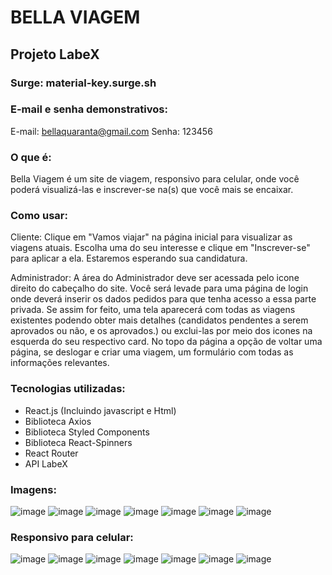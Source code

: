 # BELLA VIAGEM
## Projeto LabeX
### Surge: material-key.surge.sh
### E-mail e senha demonstrativos: 
E-mail: bellaquaranta@gmail.com
Senha: 123456

### O que é:
Bella Viagem é um site de viagem, responsivo para celular, onde você poderá visualizá-las e inscrever-se na(s) que você mais se encaixar.

### Como usar: 
Cliente: Clique em "Vamos viajar" na página inicial para visualizar as viagens atuais. Escolha uma do seu interesse e clique em "Inscrever-se" para aplicar a ela. Estaremos esperando sua candidatura.

Administrador: A área do Administrador deve ser acessada pelo icone direito do cabeçalho do site. Você será levade para uma página de login onde deverá inserir os dados pedidos para que tenha acesso a essa parte privada. Se assim for feito, uma tela aparecerá com todas as viagens existentes podendo obter mais detalhes (candidatos pendentes a serem aprovados ou não, e os aprovados.) ou exclui-las por meio dos icones na esquerda do seu respectivo card. No topo da página a opção de voltar uma página, se deslogar e criar uma viagem, um formulário com todas as informações relevantes.

### Tecnologias utilizadas:
* React.js (Incluindo javascript e Html)
* Biblioteca Axios
* Biblioteca Styled Components
* Biblioteca React-Spinners
* React Router
* API LabeX

### Imagens:
![image](https://media.discordapp.net/attachments/913923827623415859/919299943905235004/unknown.png?width=1025&height=464)
![image](https://media.discordapp.net/attachments/913923827623415859/919301103034707968/unknown.png?width=705&height=321)
![image](https://media.discordapp.net/attachments/913923827623415859/919301184928485466/unknown.png?width=705&height=319)
![image](https://media.discordapp.net/attachments/913923827623415859/919302223077470268/unknown.png?width=705&height=322)
![image](https://media.discordapp.net/attachments/913923827623415859/919301575455932517/unknown.png?width=705&height=320)
![image](https://media.discordapp.net/attachments/913923827623415859/919301694729379910/unknown.png?width=705&height=319)
![image](https://media.discordapp.net/attachments/913923827623415859/919301927391596624/unknown.png?width=705&height=319)

### Responsivo para celular: 

![image](https://media.discordapp.net/attachments/913923827623415859/919416205129965608/unknown.png?width=263&height=468)
![image](https://media.discordapp.net/attachments/913923827623415859/919416284632973322/unknown.png?width=260&height=468)
![image](https://media.discordapp.net/attachments/913923827623415859/919416386600701952/unknown.png?width=263&height=468)
![image](https://media.discordapp.net/attachments/913923827623415859/919416461066379314/unknown.png?width=261&height=468)
![image](https://media.discordapp.net/attachments/913923827623415859/919416651152248842/unknown.png?width=261&height=468)
![image](https://media.discordapp.net/attachments/913923827623415859/919419311301480508/unknown.png?width=261&height=468)
![image](https://media.discordapp.net/attachments/913923827623415859/919416723877289994/unknown.png?width=260&height=468)